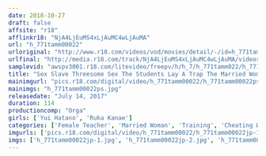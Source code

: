 ```yaml
---
date: 2018-10-27
draft: false
affsite: "r18"
afflinkr18: "NjA4LjEuMS4xLjAuMC4wLjAuMA"
url: "h_771tamm00022"
urloriginal: "http://www.r18.com/videos/vod/movies/detail/-/id=h_771tamm00022"
urlfinal: "http://media.r18.com/track/NjA4LjEuMS4xLjAuMC4wLjAuMA/videos/vod/movies/detail/-/id=h_771tamm00022"
samplevid: "awspv3001.r18.com/litevideo/freepv/h/h_7/h_771tamm022/h_771tamm022_dmb_w.mp4"
title: "Sex Slave Threesome Sex The Students Lay A Trap The Married Woman Female Teacher Descends Into Pleasure"
mainimgurl: "pics.r18.com/digital/video/h_771tamm00022/h_771tamm00022ps.jpg"
mainimgs: "h_771tamm00022ps.jpg"
releasedate: "July 14, 2017"
duration: 114
productioncomp: "Orga"
girls: ['Yui Hatano', 'Ruka Kanae']
categories: ['Female Teacher', 'Married Woman', 'Training', 'Cheating Wife', 'Threesome / Foursome', 'Hi-Def']
imgurls: ['pics.r18.com/digital/video/h_771tamm00022/h_771tamm00022jp-1.jpg', 'pics.r18.com/digital/video/h_771tamm00022/h_771tamm00022jp-2.jpg', 'pics.r18.com/digital/video/h_771tamm00022/h_771tamm00022jp-3.jpg', 'pics.r18.com/digital/video/h_771tamm00022/h_771tamm00022jp-4.jpg', 'pics.r18.com/digital/video/h_771tamm00022/h_771tamm00022jp-5.jpg', 'pics.r18.com/digital/video/h_771tamm00022/h_771tamm00022jp-6.jpg', 'pics.r18.com/digital/video/h_771tamm00022/h_771tamm00022jp-7.jpg', 'pics.r18.com/digital/video/h_771tamm00022/h_771tamm00022jp-8.jpg', 'pics.r18.com/digital/video/h_771tamm00022/h_771tamm00022jp-9.jpg', 'pics.r18.com/digital/video/h_771tamm00022/h_771tamm00022jp-10.jpg', 'pics.r18.com/digital/video/h_771tamm00022/h_771tamm00022jp-11.jpg', 'pics.r18.com/digital/video/h_771tamm00022/h_771tamm00022jp-12.jpg', 'pics.r18.com/digital/video/h_771tamm00022/h_771tamm00022jp-13.jpg', 'pics.r18.com/digital/video/h_771tamm00022/h_771tamm00022jp-14.jpg', 'pics.r18.com/digital/video/h_771tamm00022/h_771tamm00022jp-15.jpg', 'pics.r18.com/digital/video/h_771tamm00022/h_771tamm00022jp-16.jpg', 'pics.r18.com/digital/video/h_771tamm00022/h_771tamm00022jp-17.jpg', 'pics.r18.com/digital/video/h_771tamm00022/h_771tamm00022jp-18.jpg', 'pics.r18.com/digital/video/h_771tamm00022/h_771tamm00022jp-19.jpg', 'pics.r18.com/digital/video/h_771tamm00022/h_771tamm00022jp-20.jpg']
imgs: ['h_771tamm00022jp-1.jpg', 'h_771tamm00022jp-2.jpg', 'h_771tamm00022jp-3.jpg', 'h_771tamm00022jp-4.jpg', 'h_771tamm00022jp-5.jpg', 'h_771tamm00022jp-6.jpg', 'h_771tamm00022jp-7.jpg', 'h_771tamm00022jp-8.jpg', 'h_771tamm00022jp-9.jpg', 'h_771tamm00022jp-10.jpg', 'h_771tamm00022jp-11.jpg', 'h_771tamm00022jp-12.jpg', 'h_771tamm00022jp-13.jpg', 'h_771tamm00022jp-14.jpg', 'h_771tamm00022jp-15.jpg', 'h_771tamm00022jp-16.jpg', 'h_771tamm00022jp-17.jpg', 'h_771tamm00022jp-18.jpg', 'h_771tamm00022jp-19.jpg', 'h_771tamm00022jp-20.jpg']
---
```

